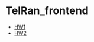 # TelRan_frontend
- [HW1](https://viktarprof.github.io/TelRan_frontend/Frontend/HomeWork/HW1)
- [HW2](https://viktarprof.github.io/TelRan_frontend/Frontend/HomeWork/HW2)